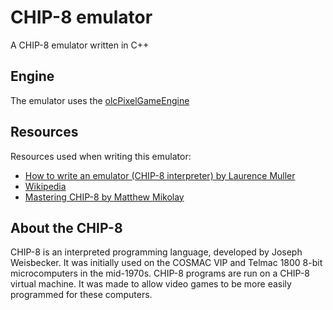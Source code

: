 # CHIP-8 emulator
 A CHIP-8 emulator written in C++

## Engine
The emulator uses the [olcPixelGameEngine](https://github.com/OneLoneCoder/olcPixelGameEngine)

## Resources
Resources used when writing this emulator:
- [How to write an emulator (CHIP-8 interpreter) by Laurence Muller](https://en.wikipedia.org/wiki/CHIP-8)
- [Wikipedia](https://en.wikipedia.org/wiki/CHIP-8)
- [Mastering CHIP-8 by Matthew Mikolay](http://mattmik.com/files/chip8/mastering/chip8.html)

## About the CHIP-8
CHIP-8 is an interpreted programming language, developed by Joseph Weisbecker. It was initially used on the COSMAC VIP and Telmac 1800 8-bit microcomputers in the mid-1970s. CHIP-8 programs are run on a CHIP-8 virtual machine. It was made to allow video games to be more easily programmed for these computers.
